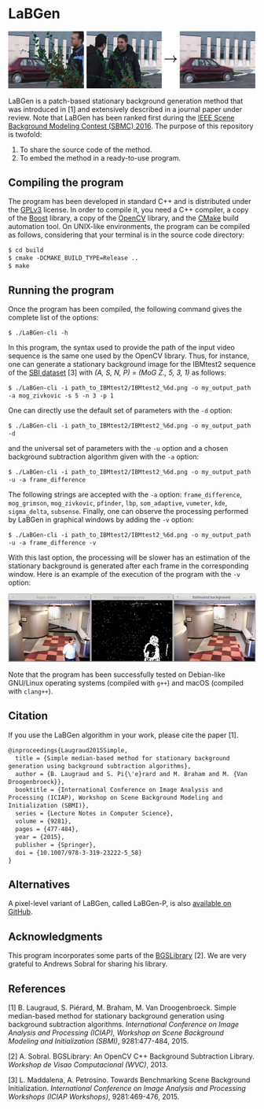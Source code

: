 # LaBGen

![Screenshot](readme/graphical-abstract.png)

LaBGen is a patch-based stationary background generation method that was introduced in [1] and extensively described in a journal paper under review. Note that LaBGen has been ranked first during the [IEEE Scene Background Modeling Contest (SBMC) 2016](http://pione.dinf.usherbrooke.ca/sbmc2016). The purpose of this repository is twofold:

1. To share the source code of the method.
2. To embed the method in a ready-to-use program.

## Compiling the program

The program has been developed in standard C++ and is distributed under the [GPLv3](LICENSE) license. In order to compile it, you need a C++ compiler, a copy of the [Boost](http://www.boost.org) library, a copy of the [OpenCV](http://opencv.org) library, and the [CMake](https://cmake.org) build automation tool. On UNIX-like environments, the program can be compiled as follows, considering that your terminal is in the source code directory:

```
$ cd build
$ cmake -DCMAKE_BUILD_TYPE=Release ..
$ make
```

## Running the program

Once the program has been compiled, the following command gives the complete list of the options:

```
$ ./LaBGen-cli -h
```

In this program, the syntax used to provide the path of the input video sequence is the same one used by the OpenCV library. Thus, for instance, one can generate a stationary background image for the IBMtest2 sequence of the [SBI dataset](http://sbmi2015.na.icar.cnr.it/SBIdataset.html) [3] with *(A, S, N, P) = (MoG Z., 5, 3, 1)* as follows:

```
$ ./LaBGen-cli -i path_to_IBMtest2/IBMtest2_%6d.png -o my_output_path -a mog_zivkovic -s 5 -n 3 -p 1
```

One can directly use the default set of parameters with the `-d` option:

```
$ ./LaBGen-cli -i path_to_IBMtest2/IBMtest2_%6d.png -o my_output_path -d
```

and the universal set of parameters with the `-u` option and a chosen background subtraction algorithm given with the `-a` option:

```
$ ./LaBGen-cli -i path_to_IBMtest2/IBMtest2_%6d.png -o my_output_path -u -a frame_difference
```

The following strings are accepted with the `-a` option: `frame_difference`, `mog_grimson`, `mog_zivkovic`, `pfinder`, `lbp`, `som_adaptive`, `vumeter`, `kde`, `sigma_delta`, `subsense`. Finally, one can observe the processing performed by LaBGen in graphical windows by adding the `-v` option:

```
$ ./LaBGen-cli -i path_to_IBMtest2/IBMtest2_%6d.png -o my_output_path -u -a frame_difference -v
```

With this last option, the processing will be slower has an estimation of the stationary background is generated after each frame in the corresponding window. Here is an example of the execution of the program with the `-v` option:

![Screenshot](readme/screenshot.png)

Note that the program has been successfully tested on Debian-like GNU/Linux operating systems (compiled with `g++`) and macOS (compiled with `clang++`).

## Citation

If you use the LaBGen algorithm in your work, please cite the paper [1].

```
@inproceedings{Laugraud2015Simple,
  title = {Simple median-based method for stationary background generation using background subtraction algorithms},
  author = {B. Laugraud and S. Pi{\'e}rard and M. Braham and M. {Van Droogenbroeck}},
  booktitle = {International Conference on Image Analysis and Processing (ICIAP), Workshop on Scene Background Modeling and Initialization (SBMI)},
  series = {Lecture Notes in Computer Science},
  volume = {9281},
  pages = {477-484},
  year = {2015},
  publisher = {Springer},
  doi = {10.1007/978-3-319-23222-5_58}
}
```

## Alternatives

A pixel-level variant of LaBGen, called LaBGen-P, is also [available on GitHub](https://github.com/benlaug/labgen-p).

## Acknowledgments

This program incorporates some parts of the [BGSLibrary](https://github.com/andrewssobral/bgslibrary) [2]. We are very grateful to Andrews Sobral for sharing his library.

## References

[1] B. Laugraud, S. Piérard, M. Braham, M. Van Droogenbroeck. Simple median-based method for stationary background generation using background subtraction algorithms. *International Conference on Image Analysis and Processing (ICIAP), Workshop on Scene Background Modeling and Initialization (SBMI)*, 9281:477-484, 2015.

[2] A. Sobral. BGSLibrary: An OpenCV C++ Background Subtraction Library. *Workshop de Visao Computacional (WVC)*, 2013.

[3] L. Maddalena, A. Petrosino. Towards Benchmarking Scene Background Initialization. *International Conference on Image Analysis and Processing Workshops (ICIAP Workshops)*, 9281:469-476, 2015.
